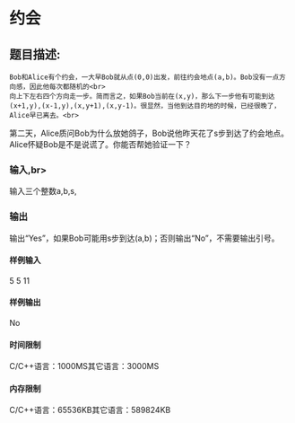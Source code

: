 # 约会

 ## 题目描述:<br>								
    Bob和Alice有个约会，一大早Bob就从点(0,0)出发，前往约会地点(a,b)。Bob没有一点方向感，因此他每次都随机的<br> 
    向上下左右四个方向走一步。简而言之，如果Bob当前在(x,y)，那么下一步他有可能到达(x+1,y),(x-1,y),(x,y+1),(x,y-1)。很显然，当他到达目的地的时候，已经很晚了，Alice早已离去。<br>
第二天，Alice质问Bob为什么放她鸽子，Bob说他昨天花了s步到达了约会地点。Alice怀疑Bob是不是说谎了。你能否帮她验证一下？
								
### 输入,br>
输入三个整数a,b,s,<br> 
### 输出<br> 
输出“Yes”，如果Bob可能用s步到达(a,b)；否则输出“No”，不需要输出引号。<br> 

#### 样例输入<br> 
5 5 11
#### 样例输出<br> 
No

#### 时间限制<br> 
C/C++语言：1000MS其它语言：3000MS<br> 	
#### 内存限制<br> 
C/C++语言：65536KB其它语言：589824KB<br> 


